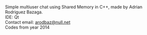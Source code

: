 Simple multiuser chat using Shared Memory in C++, made by Adrian Rodriguez Bazaga.</br>
IDE: Qt</br>
Contact email: arodbaz@null.net</br>
Codes from year 2014</br>
